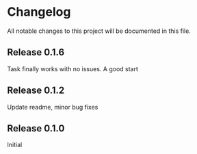 # Changelog

All notable changes to this project will be documented in this file.

## Release 0.1.6

Task finally works with no issues. A good start

## Release 0.1.2

Update readme, minor bug fixes

## Release 0.1.0

Initial

